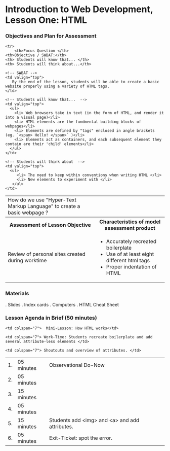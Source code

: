 # Introduction to Web Development, Lesson One: HTML

### Objectives and Plan for Assessment

<table>

  <!-- Head -->
	<tr>
		<th>Focus Question </th>
   	<th>Objective / SWBAT:</th>
   	<th> Students will know that... </th>
   	<th> Students will think about...</th>
  </tr>

  <!-- Second Row  -->

  <tr>
		<!-- Focus Question -->
	  <td valign="top">
      	How do we use "Hyper-Text Markup Language" to create a basic webpage ?
    </td>

    <!-- SWBAT -->
    <td valign="top">
       By the end of the lesson, students will be able to create a basic website properly using a variety of HTML tags.
    </td>

    <!-- Students will know that...  -->
    <td valign="top">
      <ul>
        <li> Web browsers take in text (in the form of HTML, and render it into a visual page)</li>
        <li> HTML elements are the fundmental building blocks of webpages</li>
        <li> Elements are defined by "tags" enclosed in angle brackets (eg. `<span> Hello! </span>` )</li>
        <li> Elements act as containers, and each subsequent element they contain are their 'child' elements</li>  
      </ul>
    </td>

    <!-- Students will think about  -->
    <td valign="top">
      <ul>
      	 <li> The need to keep within conventions when writing HTML </li>
         <li> New elements to experiment with </li>
       </ul>
    </td>
  </tr>

  <!-- assessment headings -->

  <tr>
    <th colspan="2">
      Assessment of Lesson Objective
    </th>
    <th colspan="2">
      Characteristics of model assessment product
    </th>
  </tr>

  <!-- assessment details  -->
  <td colspan="2">
  	Review of personal sites created during worktime
  </td>

  <td colspan="2">
    <ul>
      <li> Accurately recreated boilerplate </li>
      <li> Use of at least eight different html tags</li>
      <li> Proper indentation of HTML </li>
    </ul>
  </td>
</table>

### Materials
. Slides
. Index cards
. Computers
. HTML Cheat Sheet

### Lesson Agenda in Brief (50 minutes)
<table>
  <tr>
    <td> 1. </td>
    <td> 05 minutes </td>
    <td colspan="7"> Observational Do-Now</td>
  </tr>
  <tr>
    <td> 2. </td>
    <td> 05 minutes </td>

    <td colspan="7">  Mini-Lesson: How HTML works</td>
  </tr>

  <tr>
    <td> 3. </td>
    <td> 15 minutes </td>

    <td colspan="7"> Work-Time: Students recreate boilerplate and add several attribute-less elements </td>
  </tr>

  <tr>
    <td> 4. </td>
    <td> 05 minutes </td>

    <td colspan="7"> Shoutouts and overview of attributes. </td>
  </tr>

  <tr>
    <td> 5. </td>
    <td> 15 minutes </td>
    <td colspan="7"> Students add &lt;img&gt; and &lt;a&gt; and add attributes. </td>
  </tr>

  <tr>
    <td> 6. </td>
    <td> 05 minutes </td>
    <td colspan="7"> Exit-Ticket: spot the error. </td>
  </tr>

</table>
